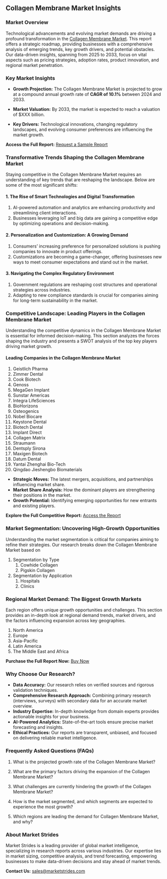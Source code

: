 <h2>Collagen Membrane Market Insights</h2>
<h3>Market Overview&nbsp;</h3>
<p>Technological advancements and evolving market demands are driving a profound transformation in the <a href="https://marketstrides.com/report/collagen-membrane-market">Collagen Membrane Market</a>.&nbsp;This report offers a strategic roadmap, providing businesses with a comprehensive analysis of emerging trends, key growth drivers, and potential obstacles. Our data-driven insights, spanning from 2025 to 2033, focus on vital aspects such as pricing strategies, adoption rates, product innovation, and regional market penetration.</p>
<h3>Key Market Insights</h3>
<ul>
<li>
<p><strong>Growth Projection:</strong> The Collagen Membrane Market is projected to grow at a compound annual growth rate of&nbsp;<strong>CAGR of 10.1%</strong> between 2024 and 2033.</p>
</li>
<li>
<p><strong>Market Valuation:</strong> By 2033, the market is expected to reach a valuation of $XXX billion.</p>
</li>
<li>
<p><strong>Key Drivers:</strong> Technological innovations, changing regulatory landscapes, and evolving consumer preferences are influencing the market growth.</p>
</li>
</ul>
<p><strong>Access the Full Report:</strong> <a href="https://marketstrides.com/request-sample/collagen-membrane-market">Request a Sample Report</a></p>
<h3>Transformative Trends Shaping the Collagen Membrane Market</h3>
<p>Staying competitive in the Collagen Membrane Market requires an understanding of key trends that are reshaping the landscape. Below are some of the most significant shifts:</p>
<h4>1. The Rise of Smart Technologies and Digital Transformation</h4>
<ol>
<li>AI-powered automation and analytics are enhancing productivity and streamlining client interactions.</li>
<li>Businesses leveraging IoT and big data are gaining a competitive edge by optimizing operations and decision-making.</li>
</ol>
<h4>2. Personalization and Customization: A Growing Demand</h4>
<ol>
<li>Consumers&rsquo; increasing preference for personalized solutions is pushing companies to innovate in product offerings.</li>
<li>Customizations are becoming a game-changer, offering businesses new ways to meet consumer expectations and stand out in the market.</li>
</ol>
<h4>3. Navigating the Complex Regulatory Environment</h4>
<ol>
<li>Government regulations are reshaping cost structures and operational strategies across industries.</li>
<li>Adapting to new compliance standards is crucial for companies aiming for long-term sustainability in the market.</li>
</ol>
<h3>Competitive Landscape: Leading Players in the Collagen Membrane Market&nbsp;</h3>
<p>Understanding the competitive dynamics in the Collagen Membrane Market is essential for informed decision-making. This section analyzes the forces shaping the industry and presents a SWOT analysis of the top key players driving market growth.</p>
<h4>Leading Companies in the Collagen Membrane Market</h4>
<ol>
<li>Geistlich Pharma</li>
<li>Zimmer Dental</li>
<li>Cook Biotech</li>
<li>Genoss</li>
<li>MegaGen Implant</li>
<li>Sunstar Americas</li>
<li>Integra LifeSciences</li>
<li>BioHorizons</li>
<li>Osteogenics</li>
<li>Nobel Biocare</li>
<li>Keystone Dental</li>
<li>Biotech Dental</li>
<li>Implant Direct</li>
<li>Collagen Matrix</li>
<li>Straumann</li>
<li>Dentsply Sirona</li>
<li>Maxigen Biotech</li>
<li>Datum Dental</li>
<li>Yantai Zhenghai Bio-Tech</li>
<li>Qingdao Jieshengbo Biomaterials</li>
</ol>
<ul>
<li><strong>Strategic Moves:</strong> The latest mergers, acquisitions, and partnerships influencing market share.</li>
<li><strong>Market Share Analysis:</strong> How the dominant players are strengthening their positions in the market.</li>
<li><strong>Growth Potential:</strong> Identifying emerging opportunities for new entrants and existing players.</li>
</ul>
<p><strong>Explore the Full Competitive Report:</strong> <a href="https://marketstrides.com/report/collagen-membrane-market">Access the Report</a></p>
<h3>Market Segmentation: Uncovering High-Growth Opportunities</h3>
<p>Understanding the market segmentation is critical for companies aiming to refine their strategies. Our research breaks down the Collagen Membrane Market based on</p>
<ol>
<li>Segmentation by Type
<ol>
<li>Cowhide Collagen</li>
<li>Pigskin Collagen</li>
</ol>
</li>
<li>Segmentation by Application
<ol>
<li>Hospitals</li>
<li>Clinics</li>
</ol>
</li>
</ol>
<h3>Regional Market Demand: The Biggest Growth Markets</h3>
<p>Each region offers unique growth opportunities and challenges. This section provides an in-depth look at regional demand trends, market drivers, and the factors influencing expansion across key geographies.</p>
<ol>
<li>North America</li>
<li>Europe</li>
<li>Asia-Pacific</li>
<li>Latin America</li>
<li>The Middle East and Africa</li>
</ol>
<p><strong>Purchase the Full Report Now:</strong> <a href="https://marketstrides.com/buyNow/collagen-membrane-market?price=single_price">Buy Now</a></p>
<h3>Why Choose Our Research?</h3>
<ul>
<li><strong>Data Accuracy:</strong> Our research relies on verified sources and rigorous validation techniques.</li>
<li><strong>Comprehensive Research Approach:</strong> Combining primary research (interviews, surveys) with secondary data for an accurate market overview.</li>
<li><strong>Industry Expertise:</strong> In-depth knowledge from domain experts provides actionable insights for your business.</li>
<li><strong>AI-Powered Analytics:</strong> State-of-the-art tools ensure precise market forecasting and insights.</li>
<li><strong>Ethical Practices:</strong> Our reports are transparent, unbiased, and focused on delivering reliable market intelligence.</li>
</ul>
<h3>Frequently Asked Questions (FAQs)</h3>
<ol>
<li>
<p>What is the projected growth rate of the Collagen Membrane Market?</p>
</li>
<li>
<p>What are the primary factors driving the expansion of the Collagen Membrane Market?</p>
</li>
<li>
<p>What challenges are currently hindering the growth of the Collagen Membrane Market?</p>
</li>
<li>
<p>How is the market segmented, and which segments are expected to experience the most growth?</p>
</li>
<li>
<p>Which regions are leading the demand for Collagen Membrane Market, and why?</p>
</li>
</ol>
<h3><strong>About Market Strides</strong></h3>
<p>Market Strides is a leading provider of global market intelligence, specializing in research reports across various industries. Our expertise lies in market sizing, competitive analysis, and trend forecasting, empowering businesses to make data-driven decisions and stay ahead of market trends.</p>
<p><strong>Contact Us:</strong> <a href="mailto:sales@marketstrides.com">sales@marketstrides.com</a></p>
